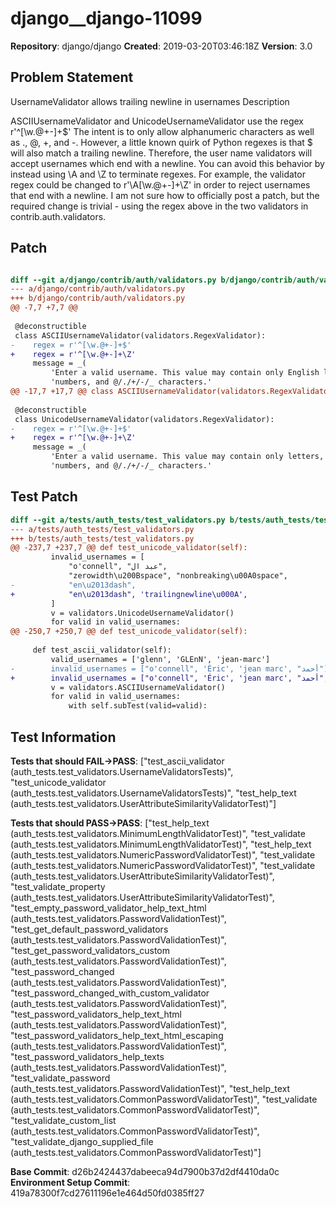 # django__django-11099

**Repository**: django/django
**Created**: 2019-03-20T03:46:18Z
**Version**: 3.0

## Problem Statement

UsernameValidator allows trailing newline in usernames
Description
	
ASCIIUsernameValidator and UnicodeUsernameValidator use the regex 
r'^[\w.@+-]+$'
The intent is to only allow alphanumeric characters as well as ., @, +, and -. However, a little known quirk of Python regexes is that $ will also match a trailing newline. Therefore, the user name validators will accept usernames which end with a newline. You can avoid this behavior by instead using \A and \Z to terminate regexes. For example, the validator regex could be changed to
r'\A[\w.@+-]+\Z'
in order to reject usernames that end with a newline.
I am not sure how to officially post a patch, but the required change is trivial - using the regex above in the two validators in contrib.auth.validators.


## Patch

```diff

diff --git a/django/contrib/auth/validators.py b/django/contrib/auth/validators.py
--- a/django/contrib/auth/validators.py
+++ b/django/contrib/auth/validators.py
@@ -7,7 +7,7 @@
 
 @deconstructible
 class ASCIIUsernameValidator(validators.RegexValidator):
-    regex = r'^[\w.@+-]+$'
+    regex = r'^[\w.@+-]+\Z'
     message = _(
         'Enter a valid username. This value may contain only English letters, '
         'numbers, and @/./+/-/_ characters.'
@@ -17,7 +17,7 @@ class ASCIIUsernameValidator(validators.RegexValidator):
 
 @deconstructible
 class UnicodeUsernameValidator(validators.RegexValidator):
-    regex = r'^[\w.@+-]+$'
+    regex = r'^[\w.@+-]+\Z'
     message = _(
         'Enter a valid username. This value may contain only letters, '
         'numbers, and @/./+/-/_ characters.'


```

## Test Patch

```diff
diff --git a/tests/auth_tests/test_validators.py b/tests/auth_tests/test_validators.py
--- a/tests/auth_tests/test_validators.py
+++ b/tests/auth_tests/test_validators.py
@@ -237,7 +237,7 @@ def test_unicode_validator(self):
         invalid_usernames = [
             "o'connell", "عبد ال",
             "zerowidth\u200Bspace", "nonbreaking\u00A0space",
-            "en\u2013dash",
+            "en\u2013dash", 'trailingnewline\u000A',
         ]
         v = validators.UnicodeUsernameValidator()
         for valid in valid_usernames:
@@ -250,7 +250,7 @@ def test_unicode_validator(self):
 
     def test_ascii_validator(self):
         valid_usernames = ['glenn', 'GLEnN', 'jean-marc']
-        invalid_usernames = ["o'connell", 'Éric', 'jean marc', "أحمد"]
+        invalid_usernames = ["o'connell", 'Éric', 'jean marc', "أحمد", 'trailingnewline\n']
         v = validators.ASCIIUsernameValidator()
         for valid in valid_usernames:
             with self.subTest(valid=valid):

```

## Test Information

**Tests that should FAIL→PASS**: ["test_ascii_validator (auth_tests.test_validators.UsernameValidatorsTests)", "test_unicode_validator (auth_tests.test_validators.UsernameValidatorsTests)", "test_help_text (auth_tests.test_validators.UserAttributeSimilarityValidatorTest)"]

**Tests that should PASS→PASS**: ["test_help_text (auth_tests.test_validators.MinimumLengthValidatorTest)", "test_validate (auth_tests.test_validators.MinimumLengthValidatorTest)", "test_help_text (auth_tests.test_validators.NumericPasswordValidatorTest)", "test_validate (auth_tests.test_validators.NumericPasswordValidatorTest)", "test_validate (auth_tests.test_validators.UserAttributeSimilarityValidatorTest)", "test_validate_property (auth_tests.test_validators.UserAttributeSimilarityValidatorTest)", "test_empty_password_validator_help_text_html (auth_tests.test_validators.PasswordValidationTest)", "test_get_default_password_validators (auth_tests.test_validators.PasswordValidationTest)", "test_get_password_validators_custom (auth_tests.test_validators.PasswordValidationTest)", "test_password_changed (auth_tests.test_validators.PasswordValidationTest)", "test_password_changed_with_custom_validator (auth_tests.test_validators.PasswordValidationTest)", "test_password_validators_help_text_html (auth_tests.test_validators.PasswordValidationTest)", "test_password_validators_help_text_html_escaping (auth_tests.test_validators.PasswordValidationTest)", "test_password_validators_help_texts (auth_tests.test_validators.PasswordValidationTest)", "test_validate_password (auth_tests.test_validators.PasswordValidationTest)", "test_help_text (auth_tests.test_validators.CommonPasswordValidatorTest)", "test_validate (auth_tests.test_validators.CommonPasswordValidatorTest)", "test_validate_custom_list (auth_tests.test_validators.CommonPasswordValidatorTest)", "test_validate_django_supplied_file (auth_tests.test_validators.CommonPasswordValidatorTest)"]

**Base Commit**: d26b2424437dabeeca94d7900b37d2df4410da0c
**Environment Setup Commit**: 419a78300f7cd27611196e1e464d50fd0385ff27
